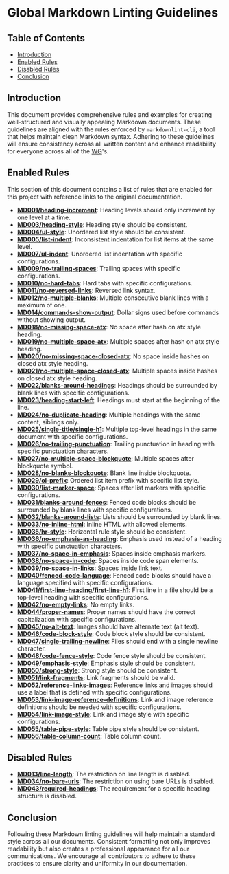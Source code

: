 # Global Markdown Linting Guidelines

## Table of Contents

- [Introduction](#introduction)
- [Enabled Rules](#enabled-rules)
- [Disabled Rules](#disabled-rules)
- [Conclusion](#conclusion)

## Introduction

This document provides comprehensive rules and examples for creating well-structured and visually appealing Markdown documents. These guidelines are aligned with the rules enforced by `markdownlint-cli`, a tool that helps maintain clean Markdown syntax. Adhering to these guidelines will ensure consistency across all written content and enhance readability for everyone across all of the [WG]'s.

## Enabled Rules

This section of this document contains a list of rules that are enabled for this project with reference links to the original documentation.

- **[MD001/heading-increment](https://github.com/DavidAnson/markdownlint/blob/main/doc/Rules.md#md001)**: Heading levels should only increment by one level at a time.
- **[MD003/heading-style](https://github.com/DavidAnson/markdownlint/blob/main/doc/Rules.md#md003)**: Heading style should be consistent.
- **[MD004/ul-style](https://github.com/DavidAnson/markdownlint/blob/main/doc/Rules.md#md004)**: Unordered list style should be consistent.
- **[MD005/list-indent](https://github.com/DavidAnson/markdownlint/blob/main/doc/Rules.md#md005)**: Inconsistent indentation for list items at the same level.
- **[MD007/ul-indent](https://github.com/DavidAnson/markdownlint/blob/main/doc/Rules.md#md007)**: Unordered list indentation with specific configurations.
- **[MD009/no-trailing-spaces](https://github.com/DavidAnson/markdownlint/blob/main/doc/Rules.md#md009)**: Trailing spaces with specific configurations.
- **[MD010/no-hard-tabs](https://github.com/DavidAnson/markdownlint/blob/main/doc/Rules.md#md010)**: Hard tabs with specific configurations.
- **[MD011/no-reversed-links](https://github.com/DavidAnson/markdownlint/blob/main/doc/Rules.md#md011)**: Reversed link syntax.
- **[MD012/no-multiple-blanks](https://github.com/DavidAnson/markdownlint/blob/main/doc/Rules.md#md012)**: Multiple consecutive blank lines with a maximum of one.
- **[MD014/commands-show-output](https://github.com/DavidAnson/markdownlint/blob/main/doc/Rules.md#md014)**: Dollar signs used before commands without showing output.
- **[MD018/no-missing-space-atx](https://github.com/DavidAnson/markdownlint/blob/main/doc/Rules.md#md018)**: No space after hash on atx style heading.
- **[MD019/no-multiple-space-atx](https://github.com/DavidAnson/markdownlint/blob/main/doc/Rules.md#md019)**: Multiple spaces after hash on atx style heading.
- **[MD020/no-missing-space-closed-atx](https://github.com/DavidAnson/markdownlint/blob/main/doc/Rules.md#md020)**: No space inside hashes on closed atx style heading.
- **[MD021/no-multiple-space-closed-atx](https://github.com/DavidAnson/markdownlint/blob/main/doc/Rules.md#md021)**: Multiple spaces inside hashes on closed atx style heading.
- **[MD022/blanks-around-headings](https://github.com/DavidAnson/markdownlint/blob/main/doc/Rules.md#md022)**: Headings should be surrounded by blank lines with specific configurations.
- **[MD023/heading-start-left](https://github.com/DavidAnson/markdownlint/blob/main/doc/Rules.md#md023)**: Headings must start at the beginning of the line.
- **[MD024/no-duplicate-heading](https://github.com/DavidAnson/markdownlint/blob/main/doc/Rules.md#md024)**: Multiple headings with the same content, siblings only.
- **[MD025/single-title/single-h1](https://github.com/DavidAnson/markdownlint/blob/main/doc/Rules.md#md025)**: Multiple top-level headings in the same document with specific configurations.
- **[MD026/no-trailing-punctuation](https://github.com/DavidAnson/markdownlint/blob/main/doc/Rules.md#md026)**: Trailing punctuation in heading with specific punctuation characters.
- **[MD027/no-multiple-space-blockquote](https://github.com/DavidAnson/markdownlint/blob/main/doc/Rules.md#md027)**: Multiple spaces after blockquote symbol.
- **[MD028/no-blanks-blockquote](https://github.com/DavidAnson/markdownlint/blob/main/doc/Rules.md#md028)**: Blank line inside blockquote.
- **[MD029/ol-prefix](https://github.com/DavidAnson/markdownlint/blob/main/doc/Rules.md#md029)**: Ordered list item prefix with specific list style.
- **[MD030/list-marker-space](https://github.com/DavidAnson/markdownlint/blob/main/doc/Rules.md#md030)**: Spaces after list markers with specific configurations.
- **[MD031/blanks-around-fences](https://github.com/DavidAnson/markdownlint/blob/main/doc/Rules.md#md031)**: Fenced code blocks should be surrounded by blank lines with specific configurations.
- **[MD032/blanks-around-lists](https://github.com/DavidAnson/markdownlint/blob/main/doc/Rules.md#md032)**: Lists should be surrounded by blank lines.
- **[MD033/no-inline-html](https://github.com/DavidAnson/markdownlint/blob/main/doc/Rules.md#md033)**: Inline HTML with allowed elements.
- **[MD035/hr-style](https://github.com/DavidAnson/markdownlint/blob/main/doc/Rules.md#md035)**: Horizontal rule style should be consistent.
- **[MD036/no-emphasis-as-heading](https://github.com/DavidAnson/markdownlint/blob/main/doc/Rules.md#md036)**: Emphasis used instead of a heading with specific punctuation characters.
- **[MD037/no-space-in-emphasis](https://github.com/DavidAnson/markdownlint/blob/main/doc/Rules.md#md037)**: Spaces inside emphasis markers.
- **[MD038/no-space-in-code](https://github.com/DavidAnson/markdownlint/blob/main/doc/Rules.md#md038)**: Spaces inside code span elements.
- **[MD039/no-space-in-links](https://github.com/DavidAnson/markdownlint/blob/main/doc/Rules.md#md039)**: Spaces inside link text.
- **[MD040/fenced-code-language](https://github.com/DavidAnson/markdownlint/blob/main/doc/Rules.md#md040)**: Fenced code blocks should have a language specified with specific configurations.
- **[MD041/first-line-heading/first-line-h1](https://github.com/DavidAnson/markdownlint/blob/main/doc/Rules.md#md041)**: First line in a file should be a top-level heading with specific configurations.
- **[MD042/no-empty-links](https://github.com/DavidAnson/markdownlint/blob/main/doc/Rules.md#md042)**: No empty links.
- **[MD044/proper-names](https://github.com/DavidAnson/markdownlint/blob/main/doc/Rules.md#md044)**: Proper names should have the correct capitalization with specific configurations.
- **[MD045/no-alt-text](https://github.com/DavidAnson/markdownlint/blob/main/doc/Rules.md#md045)**: Images should have alternate text (alt text).
- **[MD046/code-block-style](https://github.com/DavidAnson/markdownlint/blob/main/doc/Rules.md#md046)**: Code block style should be consistent.
- **[MD047/single-trailing-newline](https://github.com/DavidAnson/markdownlint/blob/main/doc/Rules.md#md047)**: Files should end with a single newline character.
- **[MD048/code-fence-style](https://github.com/DavidAnson/markdownlint/blob/main/doc/Rules.md#md048)**: Code fence style should be consistent.
- **[MD049/emphasis-style](https://github.com/DavidAnson/markdownlint/blob/main/doc/Rules.md#md049)**: Emphasis style should be consistent.
- **[MD050/strong-style](https://github.com/DavidAnson/markdownlint/blob/main/doc/Rules.md#md050)**: Strong style should be consistent.
- **[MD051/link-fragments](https://github.com/DavidAnson/markdownlint/blob/main/doc/Rules.md#md051)**: Link fragments should be valid.
- **[MD052/reference-links-images](https://github.com/DavidAnson/markdownlint/blob/main/doc/Rules.md#md052)**: Reference links and images should use a label that is defined with specific configurations.
- **[MD053/link-image-reference-definitions](https://github.com/DavidAnson/markdownlint/blob/main/doc/Rules.md#md053)**: Link and image reference definitions should be needed with specific configurations.
- **[MD054/link-image-style](https://github.com/DavidAnson/markdownlint/blob/main/doc/Rules.md#md054)**: Link and image style with specific configurations.
- **[MD055/table-pipe-style](https://github.com/DavidAnson/markdownlint/blob/main/doc/Rules.md#md055)**: Table pipe style should be consistent.
- **[MD056/table-column-count](https://github.com/DavidAnson/markdownlint/blob/main/doc/Rules.md#md056)**: Table column count.

## Disabled Rules

- **[MD013/line-length](https://github.com/DavidAnson/markdownlint/blob/main/doc/Rules.md#md013)**: The restriction on line length is disabled.
- **[MD034/no-bare-urls](https://github.com/DavidAnson/markdownlint/blob/main/doc/Rules.md#md034)**: The restriction on using bare URLs is disabled.
- **[MD043/required-headings](https://github.com/DavidAnson/markdownlint/blob/main/doc/Rules.md#md043)**: The requirement for a specific heading structure is disabled.

## Conclusion

Following these Markdown linting guidelines will help maintain a standard style across all our documents. Consistent formatting not only improves readability but also creates a professional appearance for all our communications. We encourage all contributors to adhere to these practices to ensure clarity and uniformity in our documentation.

[WG]: ../../community-groups.md#working-groups
